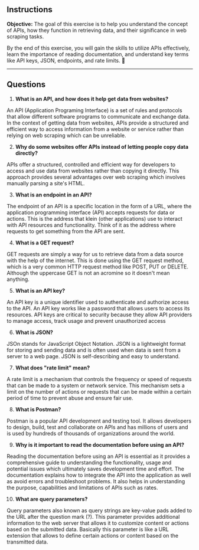 ## **Instructions**  
**Objective:** The goal of this exercise is to help you understand the concept of APIs, how they function in retrieving data, and their significance in web scraping tasks.

By the end of this exercise, you will gain the skills to utilize APIs effectively, learn the importance of reading documentation, and understand key terms like API keys, JSON, endpoints, and rate limits. 🚀  

---

## **Questions**  
1. **What is an API, and how does it help get data from websites?**  

An API (Application Programing Interface) is a set of rules and protocols that allow different software programs to communicate and exchange data. In the context of getting data from websites, APIs provide a structured and efficient way to access information from a website or service rather than relying on web scraping which can be unreliable.

2. **Why do some websites offer APIs instead of letting people copy data directly?**  

APIs offer a structured, controlled and efficient way for developers to access and use data from websites rather than copying it directly. This approach provides several advantages over web scraping which involves manually parsing a site's HTML.

3. **What is an endpoint in an API?**  

The endpoint of an API is a specific location in the form of a URL, where the application programming interface (API) accepts requests for data or actions. This is the address that klein (other applications) use to interact with API resources and functionality. Think of it as the address where requests to get something from the API are sent.

4. **What is a GET request?**  

GET requests are simply a way for us to retrieve data from a data source with the help of the internet. This is done using the GET request method, which is a very common HTTP request method like POST, PUT or DELETE. Although the uppercase GET is not an acromine so it doesn't mean anything.

5. **What is an API key?**  

An API key is a unique identifier used to authenticate and authorize access to the API. An API key works like a password that allows users to access its resources. API keys are critical to security because they allow API providers to manage access, track usage and prevent unauthorized access

6. **What is JSON?**  

JSOn stands for JavaScript Object Notation. JSON is a lightweight format for storing and sending data and is often used when data is sent from a server to a web page. JSON is self-describing and easy to understand.

7. **What does "rate limit" mean?**  

A rate limit is a mechanism that controls the frequency or speed of requests that can be made to a system or network service. This mechanism sets a limit on the number of actions or requests that can be made within a certain period of time to prevent abuse and ensure fair use.

8. **What is Postman?**  

Postman is a popular API development and testing tool. It allows developers to design, build, test and collaborate on APIs and has millions of users and is used by hundreds of thousands of organizations around the world.

9. **Why is it important to read the documentation before using an API?**  

Reading the documentation before using an API is essential as it provides a comprehensive guide to understanding the functionality, usage and potential issues which ultimately saves development time and effort. The documentation explains how to integrate the API into the application as well as avoid errors and troubleshoot problems. It also helps in understanding the purpose, capabilities and limitations of APIs such as rates.

10. **What are query parameters?**  

Query parameters also known as query strings are key-value pads added to the URL after the question mark (?). This parameter provides additional information to the web server that allows it to customize content or actions based on the submitted data. Basically this parameter is like a URL extension that allows to define certain actions or content based on the transmitted data.